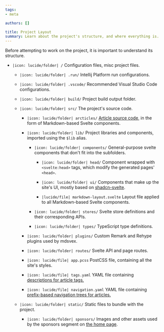 ```yaml
---
tags:
- meta

authors: []

title: Project Layout
summary: Learn about the project's structure, and where everything is.
---
```


Before attempting to work on the project, it is important to understand its structure.

<!--more-->

- `|icon: lucide/folder| /` Configuration files, misc project files.

    - `|icon: lucide/folder| .run/` Intellij Platform run configurations.
    - `|icon: lucide/folder| .vscode/` Recommended Visual Studio Code configurations.
    - `|icon: lucide/folder| build/` Project build output folder.
    - `|icon: lucide/folder| src/` The project's source code.

        - `|icon: lucide/folder| arcticles/` [Article source code,](/a/meta/contributing/writing) in the form of
          Markdown-based Svelte components.

        - `|icon: lucide/folder| lib/` Project libraries and components, imported using the `$lib` alias.

            - `|icon: lucide/folder| components/` General-purpose svelte components that don't fit into the subfolders.

                - `|icon: lucide/folder| head/` Component wrapped with `<svelte:head>` tags, which modify the generated
                  pages' `<head>`.

                - `|icon: lucide/folder| ui/` Components that make up the site's UI, mostly based on
                  [shadcn-svelte](https://www.shadcn-svelte.com/).

                - `|lucide/file| markdown-layout.svelte` Layout file applied to all Markdown-based Svelte
                  components.

            - `|icon: lucide/folder| stores/` Svelte store definitions and their corresponding APIs.
            - `|icon: lucide/folder| types/` TypeScript type definitions.

        - `|icon: lucide/folder| plugins/` Custom Remark and Rehype plugins used by mdsvex.
        - `|icon: lucide/folder| routes/` Svelte API and page routes.
        - `|icon: lucide/file| app.pcss` PostCSS file, containing all the site's styles.
        - `|icon: lucide/file| tags.yaml` YAML file containing
          [descriptions for article tags.](/a/meta/contributing/configuration)

        - `|icon: lucide/file| navigation.yaml` YAML file containing
          [prefix-based navigation trees for articles.](/a/meta/contributing/configuration)

    - `|icon: lucide/folder| static/` Static files to bundle with the project.
      - `|icon: lucide/folder| sponsors/` Images and other assets used by the sponsors segment on [the home page](/).
